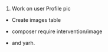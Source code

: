 1. Work on user Profile pic
 - Create images table
 - composer require intervention/image

 - and yarh.










 